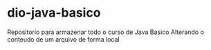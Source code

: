 # dio-java-basico
Repositorio para armazenar todo o curso de Java Basico
Alterando o conteudo de um arquivo de forma local